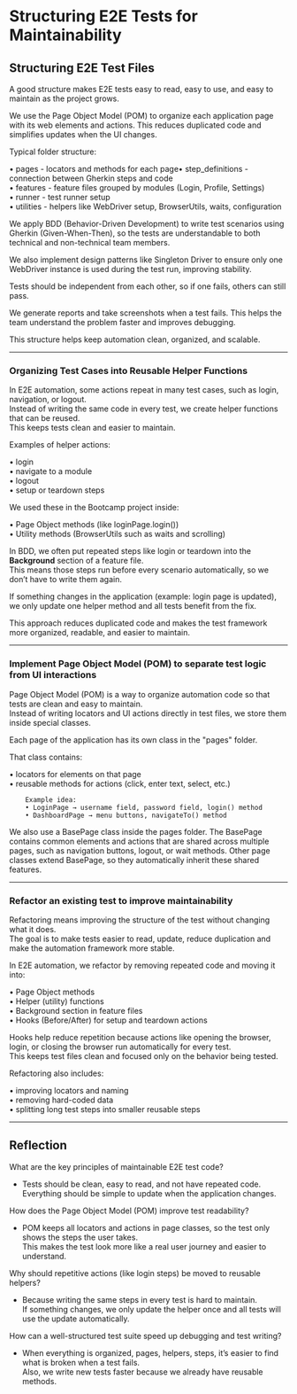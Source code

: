 # Structuring E2E Tests for Maintainability

## Structuring E2E Test Files

A good structure makes E2E tests easy to read, easy to use, and easy to maintain as the project grows.

We use the Page Object Model (POM) to organize each application page with its web elements and actions. This reduces duplicated code and simplifies updates when the UI changes.

Typical folder structure:

• pages - locators and methods for each page• step_definitions - connection between Gherkin steps and code  
• features - feature files grouped by modules (Login, Profile, Settings)  
• runner - test runner setup  
• utilities - helpers like WebDriver setup, BrowserUtils, waits, configuration

We apply BDD (Behavior-Driven Development) to write test scenarios using Gherkin (Given-When-Then), so the tests are understandable to both technical and non-technical team members.

We also implement design patterns like Singleton Driver to ensure only one WebDriver instance is used during the test run, improving stability.

Tests should be independent from each other, so if one fails, others can still pass.

We generate reports and take screenshots when a test fails. This helps the team understand the problem faster and improves debugging.

This structure helps keep automation clean, organized, and scalable.

--- 

### Organizing Test Cases into Reusable Helper Functions

In E2E automation, some actions repeat in many test cases, such as login, navigation, or logout.  
Instead of writing the same code in every test, we create helper functions that can be reused.  
This keeps tests clean and easier to maintain.


Examples of helper actions:

• login  
• navigate to a module  
• logout  
• setup or teardown steps

We used these in the Bootcamp project inside:

• Page Object methods (like loginPage.login())  
• Utility methods (BrowserUtils such as waits and scrolling)  


In BDD, we often put repeated steps like login or teardown into the **Background** section of a feature file.  
This means those steps run before every scenario automatically, so we don’t have to write them again.

If something changes in the application (example: login page is updated),  
we only update one helper method and all tests benefit from the fix.

This approach reduces duplicated code and makes the test framework more organized, readable, and easier to maintain.

---


### Implement Page Object Model (POM) to separate test logic from UI interactions

Page Object Model (POM) is a way to organize automation code so that tests are clean and easy to maintain.  
Instead of writing locators and UI actions directly in test files, we store them inside special classes.

Each page of the application has its own class in the "pages" folder. 

That class contains:

• locators for elements on that page  
• reusable methods for actions (click, enter text, select, etc.)

        Example idea:
        • LoginPage → username field, password field, login() method  
        • DashboardPage → menu buttons, navigateTo() method


We also use a BasePage class inside the pages folder. The BasePage contains common elements and actions that are shared across multiple pages, such as navigation buttons, logout, or wait methods. Other page classes extend BasePage, so they automatically inherit these shared features.

---

### Refactor an existing test to improve maintainability

Refactoring means improving the structure of the test without changing what it does.  
The goal is to make tests easier to read, update, reduce duplication and make the automation framework more stable.

In E2E automation, we refactor by removing repeated code and moving it into:

• Page Object methods  
• Helper (utility) functions  
• Background section in feature files  
• Hooks (Before/After) for setup and teardown actions

Hooks help reduce repetition because actions like opening the browser, login, or closing the browser run automatically for every test.  
This keeps test files clean and focused only on the behavior being tested.


Refactoring also includes:

• improving locators and naming  
• removing hard-coded data  
• splitting long test steps into smaller reusable steps


---  



## Reflection

What are the key principles of maintainable E2E test code?  
- Tests should be clean, easy to read, and not have repeated code.  
   Everything should be simple to update when the application changes.

How does the Page Object Model (POM) improve test readability?  
- POM keeps all locators and actions in page classes, so the test only shows the steps the user takes.  
   This makes the test look more like a real user journey and easier to understand.

Why should repetitive actions (like login steps) be moved to reusable helpers?  
- Because writing the same steps in every test is hard to maintain.  
   If something changes, we only update the helper once and all tests will use the update automatically.

How can a well-structured test suite speed up debugging and test writing?  
- When everything is organized, pages, helpers, steps, it’s easier to find what is broken when a test fails.  
   Also, we write new tests faster because we already have reusable methods.




